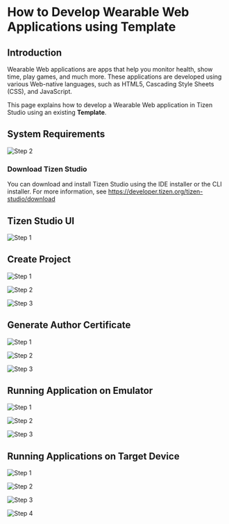 # How to Develop Wearable Web Applications using Template

## Introduction
Wearable Web applications are apps that help you monitor health, show time, play games, and much more. These applications are developed using various Web-native languages, such as HTML5, Cascading Style Sheets (CSS), and JavaScript.

This page explains how to develop a Wearable Web application in Tizen Studio using an existing **Template**.

## System Requirements

![Step 2](./media/test.PNG)

### Download Tizen Studio
You can download and install Tizen Studio using the IDE installer or the CLI installer. For more information, see https://developer.tizen.org/tizen-studio/download

## Tizen Studio UI

![Step 1](./media/1.PNG)

## Create Project 

![Step 1](./media/2.PNG)

![Step 2](./media/3.PNG)

![Step 3](./media/4.PNG)

## Generate Author Certificate

![Step 1](./media/ce1.PNG)

![Step 2](./media/ce2.PNG)

![Step 3](./media/ce3.PNG)

## Running Application on Emulator

![Step 1](./media/em1.PNG)

![Step 2](./media/em2.PNG)

![Step 3](./media/em3.PNG)

## Running Applications on Target Device

![Step 1](./media/t1.PNG)

![Step 2](./media/t2.PNG)

![Step 3](./media/t3.PNG)

![Step 4](./media/t4.PNG)







